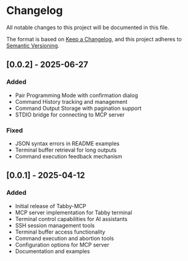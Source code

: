 # Changelog

All notable changes to this project will be documented in this file.

The format is based on [Keep a Changelog](https://keepachangelog.com/en/1.0.0/),
and this project adheres to [Semantic Versioning](https://semver.org/spec/v2.0.0.html).

## [0.0.2] - 2025-06-27

### Added
- Pair Programming Mode with confirmation dialog
- Command History tracking and management
- Command Output Storage with pagination support
- STDIO bridge for connecting to MCP server

### Fixed
- JSON syntax errors in README examples
- Terminal buffer retrieval for long outputs
- Command execution feedback mechanism

## [0.0.1] - 2025-04-12

### Added
- Initial release of Tabby-MCP
- MCP server implementation for Tabby terminal
- Terminal control capabilities for AI assistants
- SSH session management tools
- Terminal buffer access functionality
- Command execution and abortion tools
- Configuration options for MCP server
- Documentation and examples